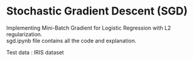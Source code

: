 # Stochastic Gradient Descent (SGD)
Implementing Mini-Batch Gradient for Logistic Regression with L2 regularization.<br>
sgd.ipynb file contains all the code and explanation.

Test data : IRIS dataset
